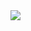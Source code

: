 <img src="https://github.com/musauyumaz/CSharp/blob/main/Gen%C3%A7ay%20Y%C4%B1ld%C4%B1z/A%E2%80%99dan%20Z%E2%80%99ye%20Temel%20C%23%2010%20Programlama%20E%C4%9Fitimi/114)%20C%23%20Operat%C3%B6rler%20-%20Cast%20Operat%C3%B6r%C3%BC/Ekran%20g%C3%B6r%C3%BCnt%C3%BCs%C3%BC%202022-08-17%20161200.png" width="auto">
